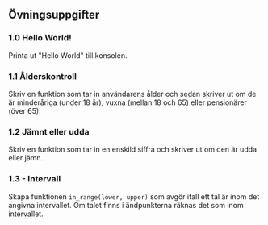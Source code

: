 ## Övningsuppgifter

### 1.0 Hello World!

Printa ut "Hello World" till konsolen.

### 1.1 Ålderskontroll

Skriv en funktion som tar in användarens ålder och sedan skriver ut om de är minderåriga (under 18 år), vuxna (mellan 18 och 65) eller pensionärer (över 65).

### 1.2 Jämnt eller udda

Skriv en funktion som tar in en enskild siffra och skriver ut om den är udda eller jämn.

### 1.3 - Intervall

Skapa funktionen `in_range(lower, upper)` som avgör ifall ett tal är inom det angivna intervallet. Om talet finns i ändpunkterna räknas det som inom intervallet.
